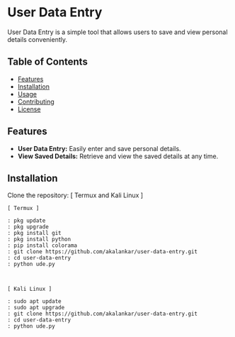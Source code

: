 # User Data Entry

User Data Entry is a simple tool that allows users to save and view personal details conveniently.




## Table of Contents

- [Features](#features)
- [Installation](#installation)
- [Usage](#usage)
- [Contributing](#contributing)
- [License](#license)



## Features

- **User Data Entry:** Easily enter and save personal details.
- **View Saved Details:** Retrieve and view the saved details at any time.




## Installation

Clone the repository:
	[ Termux and Kali Linux ]
	
	[ Termux ]
	
	: pkg update
	: pkg upgrade
	: pkg install git
	: pkg install python
 	: pip install colorama
	: git clone https://github.com/akalankar/user-data-entry.git
 	: cd user-data-entry
	: python ude.py

	
	
	[ Kali Linux ]
	
	: sudo apt update
	: sudo apt upgrade
	: git clone https://github.com/akalankar/user-data-entry.git
 	: cd user-data-entry
	: python ude.py
